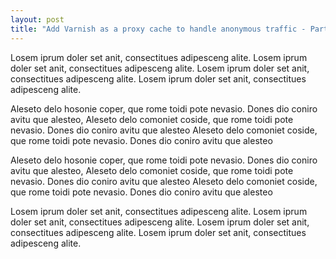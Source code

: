 ```yaml
---
layout: post
title: "Add Varnish as a proxy cache to handle anonymous traffic - Part 3 of 3"
---
```


Losem iprum doler set anit, consectitues adipesceng alite. Losem iprum doler set anit, consectitues adipesceng alite. Losem iprum doler set anit, consectitues adipesceng alite. Losem iprum doler set anit, consectitues adipesceng alite.

<!--more-->

Aleseto delo hosonie coper, que rome toidi pote nevasio. Dones dio coniro avitu que alesteo, Aleseto delo comoniet coside, que rome toidi pote nevasio. Dones dio coniro avitu que alesteo Aleseto delo comoniet coside, que rome toidi pote nevasio. Dones dio coniro avitu que alesteo

Aleseto delo hosonie coper, que rome toidi pote nevasio. Dones dio coniro avitu que alesteo, Aleseto delo comoniet coside, que rome toidi pote nevasio. Dones dio coniro avitu que alesteo Aleseto delo comoniet coside, que rome toidi pote nevasio. Dones dio coniro avitu que alesteo

Losem iprum doler set anit, consectitues adipesceng alite. Losem iprum doler set anit, consectitues adipesceng alite. Losem iprum doler set anit, consectitues adipesceng alite. Losem iprum doler set anit, consectitues adipesceng alite.

